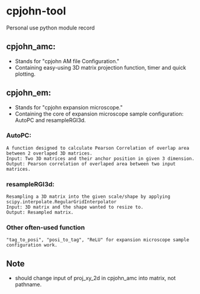# cpjohn-tool
Personal use python module record

## cpjohn_amc:
- Stands for "cpjohn AM file Configuration."
-  Containing easy-using 3D matrix projection function, timer and quick plotting.

## cpjohn_em:
- Stands for "cpjohn expansion microscope."
- Containing the core of expansion microscope sample configuration: AutoPC and resampleRGI3d.

### AutoPC:
    A function designed to calculate Pearson Correlation of overlap area between 2 overlaped 3D matrices.
    Input: Two 3D matrices and their anchor position in given 3 dimension.
    Output: Pearson correlation of overlaped area between two input matrices.

### resampleRGI3d:
    Resampling a 3D matrix into the given scale/shape by applying scipy.interpolate.RegularGridInterpolator
    Input: 3D matrix and the shape wanted to resize to.
    Output: Resampled matrix.

### Other often-used function
    "tag_to_posi", "posi_to_tag", "ReLU" for expansion microscope sample configuration work.

## Note
- should change input of proj_xy_2d in cpjohn_amc into matrix, not pathname.
